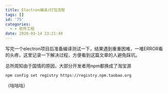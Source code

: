 ```yaml
---
title: Electron编译/打包流程
tags: []
id: '75'
categories:
  - - 软件工程
date: 2020-03-14 23:21:49
---
```


写完一个electron项目后准备编译测试一下，结果遇到重重困难，一堆ERROR看的头疼，这里记录一下解决过程，方便看到这篇文章的人避免踩坑。

总所周知由于国情的原因，大部分开发者用npm都换成了淘宝源

```
npm config set registry https://registry.npm.taobao.org
```

（咕咕咕）